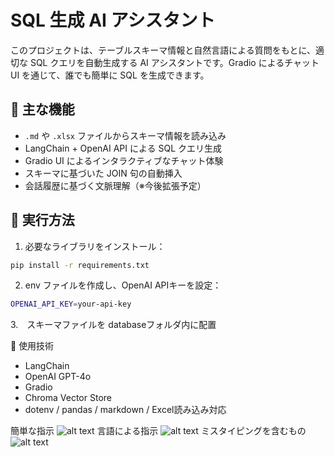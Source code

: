 # SQL 生成 AI アシスタント

このプロジェクトは、テーブルスキーマ情報と自然言語による質問をもとに、適切な SQL クエリを自動生成する AI アシスタントです。Gradio によるチャット UI を通じて、誰でも簡単に SQL を生成できます。

## 🔧 主な機能

- `.md` や `.xlsx` ファイルからスキーマ情報を読み込み
- LangChain + OpenAI API による SQL クエリ生成
- Gradio UI によるインタラクティブなチャット体験
- スキーマに基づいた JOIN 句の自動挿入
- 会話履歴に基づく文脈理解（※今後拡張予定）

## 🚀 実行方法

1. 必要なライブラリをインストール：

```bash
pip install -r requirements.txt
```
2. env ファイルを作成し、OpenAI APIキーを設定：
```bash
OPENAI_API_KEY=your-api-key
```
3.　スキーマファイルを databaseフォルダ内に配置

🧠 使用技術

- LangChain
- OpenAI GPT-4o
- Gradio
- Chroma Vector Store
- dotenv / pandas / markdown / Excel読み込み対応

簡単な指示
![alt text](image-1.png)
言語による指示
![alt text](image-2.png)
ミスタイピングを含むもの
![alt text](image-3.png)


